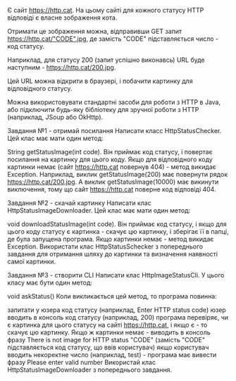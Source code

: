   Є сайт https://http.cat. На цьому сайті для кожного статусу HTTP відповіді є власне зображення кота.
  
  Отримати це зображення можна, відправивши GET запит https://http.cat/"CODE".jpg, де замість "CODE" підставляється число - код статусу.
  
  Наприклад, для статусу 200 (запит успішно виконавсь) URL буде наступним - https://http.cat/200.jpg.
  
  Цей URL можна відкрити в браузері, і побачити картинку для відповідного статусу.
  
  Можна використовувати стандартні засоби для роботи з HTTP в Java, або підключити будь-яку бібліотеку для зручної роботи з HTTP (наприклад, JSoup або OkHttp).
  
  Завдання №1 - отримай посилання
  Написати класс HttpStatusChecker. Цей клас має мати один метод:
  
  String getStatusImage(int code). Він приймає код статусу, і повертає посилання на картинку для цього коду. Якщо для відповідного коду картинки немає (сайт https://http.cat повернув 404) - метод викидає Exception.
  Наприклад, виклик getStatusImage(200) має повернути рядок https://http.cat/200.jpg. А виклик getStatusImage(10000) має викинути виключення, тому що сайт https://http.cat поверне код відповіді 404.
  
  Завдання №2 - скачай картинку
  Написати клас HttpStatusImageDownloader. Цей клас має мати один метод:
  
  void downloadStatusImage(int code). Він приймає код статусу, і якщо для цього коду статусу є картинка - скачує цю картинку, і зберігає її в папці, де була запущена програма. Якщо картинки немає - метод викидає Exception.
  Використати клас HttpStatusSchecker з попереднього завдання для отримання шляху до картинки та визначення наявності самої картинки.
  
  Завдання №3 - створити CLI
  Написати клас HttpImageStatusCli. У цього класу має бути один метод:
  
  void askStatus()
  Коли викликається цей метод, то програма повинна:
  
  запитати у юзера код статусу (наприклад, Enter HTTP status code)
  юзер вводить в консоль код статусу (наприклад, 200)
  програма перевіряє, чи є картинка для цього статусу на сайті https://http.cat, і якщо є - то скачує цю картинку. Якщо ж картинки немає - виводить в консоль фразу There is not image for HTTP status "CODE" (замість "CODE" підставляється код статусу, що ввів користувач)
  якщо користувач вводить некоректне число (наприклад, test) - програма має вивести фразу Please enter valid number
  Використай клас HttpStatusImageDownloader з попереднього завдання.
